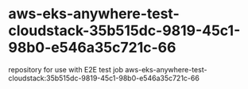 # aws-eks-anywhere-test-cloudstack-35b515dc-9819-45c1-98b0-e546a35c721c-66
repository for use with E2E test job aws-eks-anywhere-test-cloudstack:35b515dc-9819-45c1-98b0-e546a35c721c-66
